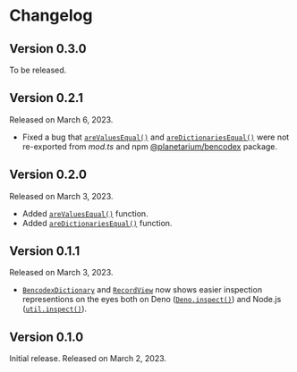 <!-- deno-fmt-ignore-file -->

Changelog
=========

Version 0.3.0
-------------

To be released.


Version 0.2.1
-------------

Released on March 6, 2023.

 -  Fixed a bug that [`areValuesEqual()`] and [`areDictionariesEqual()`] were
    not re-exported from *mod.ts* and npm [@planetarium/bencodex] package.

[`areValuesEqual()`]:
https://deno.land/x/bencodex@0.2.1/mod.ts?s=areValuesEqual
[`areDictionariesEqual()`]:
https://deno.land/x/bencodex@0.2.1/mod.ts?s=areDictionariesEqual
[@planetarium/bencodex]: https://www.npmjs.com/package/@planetarium/bencodex


Version 0.2.0
-------------

Released on March 3, 2023.

 -  Added [`areValuesEqual()`][] function.
 -  Added [`areDictionariesEqual()`][] function.


Version 0.1.1
-------------

Released on March 3, 2023.

 -  [`BencodexDictionary`] and [`RecordView`] now shows easier inspection
    representions on the eyes both on Deno ([`Deno.inspect()`]) and
    Node.js ([`util.inspect()`]).


[`BencodexDictionary`]: https://deno.land/x/bencodex@0.1.1/mod.ts?s=BencodexDictionary
[`RecordView`]: https://deno.land/x/bencodex@0.1.1/mod.ts?s=RecordView
[`Deno.inspect()`]: https://deno.land/api?s=Deno.inspect
[`util.inspect()`]: https://nodejs.org/api/util.html#utilinspectobject-options


Version 0.1.0
-------------

Initial release. Released on March 2, 2023.
